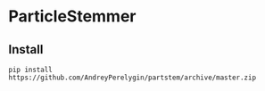 ParticleStemmer
===============
Install
---------------
`pip install https://github.com/AndreyPerelygin/partstem/archive/master.zip`
